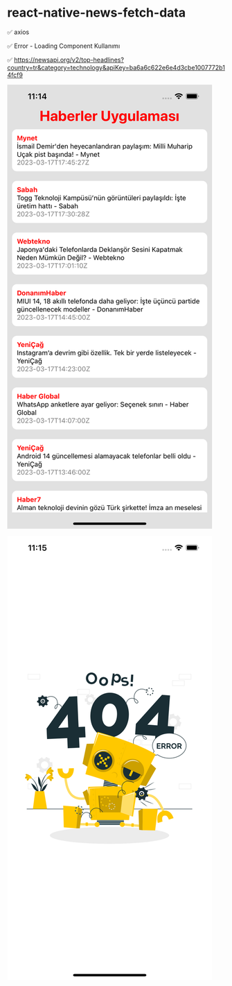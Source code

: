 # react-native-news-fetch-data

✅ axios

✅ Error - Loading Component Kullanımı 

✅ https://newsapi.org/v2/top-headlines?country=tr&category=technology&apiKey=ba6a6c622e6e4d3cbe1007772b14fcf9

![alt text](https://github.com/eoakpinarr/react-native-news-fetch-data/blob/main/Simulator%20Screen%20Shot%20-%20iPhone%2012%20Pro%20Max%20-%202023-03-18%20at%2023.14.33.png?raw=true)

![alt text](https://github.com/eoakpinarr/react-native-news-fetch-data/blob/main/Simulator%20Screen%20Shot%20-%20iPhone%2012%20Pro%20Max%20-%202023-03-18%20at%2023.15.38.png?raw=true)
